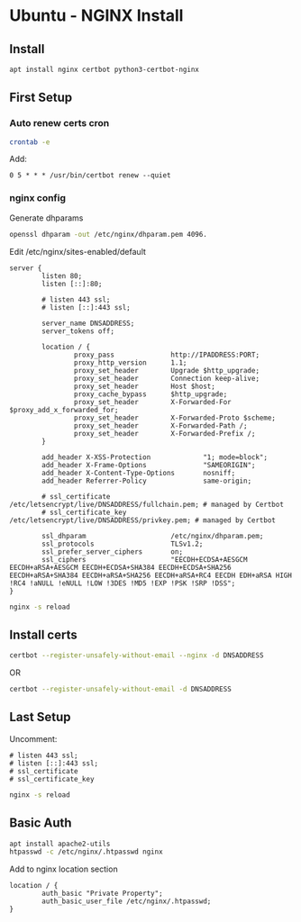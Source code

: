 # Ubuntu - NGINX Install

## Install

```bash
apt install nginx certbot python3-certbot-nginx
```

## First Setup

### Auto renew certs cron

```bash
crontab -e
```

Add:

```
0 5 * * * /usr/bin/certbot renew --quiet
```

### nginx config

Generate dhparams

```bash
openssl dhparam -out /etc/nginx/dhparam.pem 4096.
```

Edit /etc/nginx/sites-enabled/default

```
server {
        listen 80;
        listen [::]:80;

        # listen 443 ssl;
        # listen [::]:443 ssl;

        server_name DNSADDRESS;
        server_tokens off;

        location / {
                proxy_pass              http://IPADDRESS:PORT;
                proxy_http_version      1.1;
                proxy_set_header        Upgrade $http_upgrade;
                proxy_set_header        Connection keep-alive;
                proxy_set_header        Host $host;
                proxy_cache_bypass      $http_upgrade;
                proxy_set_header        X-Forwarded-For $proxy_add_x_forwarded_for;
                proxy_set_header        X-Forwarded-Proto $scheme;
                proxy_set_header        X-Forwarded-Path /;
                proxy_set_header        X-Forwarded-Prefix /;
        }

        add_header X-XSS-Protection             "1; mode=block";
        add_header X-Frame-Options              "SAMEORIGIN";
        add_header X-Content-Type-Options       nosniff;
        add_header Referrer-Policy              same-origin;

        # ssl_certificate         /etc/letsencrypt/live/DNSADDRESS/fullchain.pem; # managed by Certbot
        # ssl_certificate_key     /etc/letsencrypt/live/DNSADDRESS/privkey.pem; # managed by Certbot

        ssl_dhparam                     /etc/nginx/dhparam.pem;
        ssl_protocols                   TLSv1.2;
        ssl_prefer_server_ciphers       on;
        ssl_ciphers                     "EECDH+ECDSA+AESGCM EECDH+aRSA+AESGCM EECDH+ECDSA+SHA384 EECDH+ECDSA+SHA256 EECDH+aRSA+SHA384 EECDH+aRSA+SHA256 EECDH+aRSA+RC4 EECDH EDH+aRSA HIGH !RC4 !aNULL !eNULL !LOW !3DES !MD5 !EXP !PSK !SRP !DSS";
}
```

```bash
nginx -s reload
```

## Install certs 

```bash
certbot --register-unsafely-without-email --nginx -d DNSADDRESS
```

OR

```bash
certbot --register-unsafely-without-email -d DNSADDRESS
```

## Last Setup

Uncomment:

```
# listen 443 ssl;
# listen [::]:443 ssl;
# ssl_certificate
# ssl_certificate_key
```

```bash
nginx -s reload
```


## Basic Auth

```bash
apt install apache2-utils
htpasswd -c /etc/nginx/.htpasswd nginx
```

Add to nginx location section

```
location / {
        auth_basic "Private Property";
        auth_basic_user_file /etc/nginx/.htpasswd;
}
```
